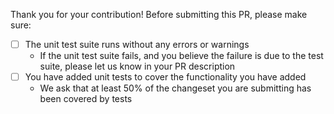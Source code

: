 Thank you for your contribution! Before submitting this PR, please make sure:

- [ ] The unit test suite runs without any errors or warnings 
    - If the unit test suite fails, and you believe the failure is due to the test suite, please let us know in your PR description
- [ ] You have added unit tests to cover the functionality you have added
    - We ask that at least 50% of the changeset you are submitting has been covered by tests
